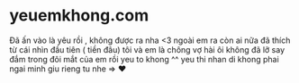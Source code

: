 # yeuemkhong.com
Đã ấn vào là yêu rồi , không được ra nha &lt;3 
ngoài em ra còn ai nữa
đã thích từ cái nhìn đầu tiên ( tiền đâu)
tôi và em là chông vợ hài 
ôi không đã lỡ say đắm trong đôi mắt của em rồi 
yeu to khong ^^
yeu thi nhan di
khong phai ngai
minh giu rieng tu nhe =>
❤️
